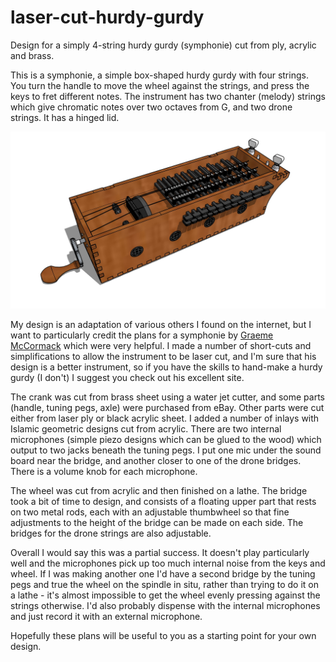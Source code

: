 # laser-cut-hurdy-gurdy
Design for a simply 4-string hurdy gurdy (symphonie) cut from ply, acrylic and brass.

This is a symphonie, a simple box-shaped hurdy gurdy with four strings. You turn the handle to move the wheel against the strings, and press the keys to fret different notes. The instrument has two chanter (melody) strings which give chromatic notes over two octaves from G, and two drone strings. It has a hinged lid.

![image](symphonie-1.jpg)

My design is an adaptation of various others I found on the internet, but I want to particularly credit the plans for a symphonie by [Graeme McCormack](https://sites.google.com/site/gurdymaking/home/seoras-the-travel-sinfonye) which were very helpful. I made a number of short-cuts and simplifications to allow the instrument to be laser cut, and I'm sure that his design is a better instrument, so if you have the skills to hand-make a hurdy gurdy (I don't) I suggest you check out his excellent site. 

The crank was cut from brass sheet using a water jet cutter, and some parts (handle, tuning pegs, axle) were purchased from eBay. Other parts were cut either from laser ply or black acrylic sheet. I added a number of inlays with Islamic geometric designs cut from acrylic. There are two internal microphones (simple piezo designs which can be glued to the wood) which output to two jacks beneath the tuning pegs. I put one mic under the sound board near the bridge, and another closer to one of the drone bridges. There is a volume knob for each microphone. 

The wheel was cut from acrylic and then finished on a lathe. The bridge took a bit of time to design, and consists of a floating upper part that rests on two metal rods, each with an adjustable thumbwheel so that fine adjustments to the height of the bridge can be made on each side. The bridges for the drone strings are also adjustable. 

Overall I would say this was a partial success. It doesn't play particularly well and the microphones pick up too much internal noise from the keys and wheel. If I was making another one I'd have a second bridge by the tuning pegs and true the wheel on the spindle in situ, rather than trying to do it on a lathe - it's almost impossible to get the wheel evenly pressing against the strings otherwise. I'd also probably dispense with the internal microphones and just record it with an external microphone. 

Hopefully these plans will be useful to you as a starting point for your own design.